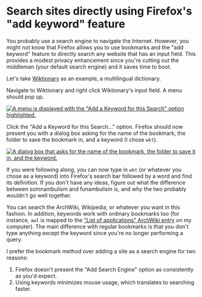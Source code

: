 # Search sites directly using Firefox's "add keyword" feature

You probably use a search engine to navigate the Internet. However, you
might not know that Firefox allows you to use bookmarks and the "add
keyword" feature to directly search any website that has an input
field. This provides a modest privacy enhancement since you're cutting
out the middleman (your default search engine) and it saves time to
boot.

Let's take [Wiktionary](https://www.wiktionary.org/) as an example,
a multilingual dictionary.

Navigate to Wiktionary and right click Wiktionary's input field. A menu
should pop up.

[![A menu is displayed with the "Add a Keyword for this Search"
option
highlighted.](/images/add-keyword-1.png)](/images/add-keyword-1.png)

Click the "Add a Keyword for this Search..." option. Firefox should now
present you with a dialog box asking for the name of the bookmark, the
folder to save the bookmark in, and a keyword (I chose `wkt`).

[![A dialog box that asks for the name of the bookmark, the folder to
save it in, and the
keyword.](/images/add-keyword-2.png)](/images/add-keyword-2.png)

If you were following along, you can now type in `wkt` (or whatever you
chose as a keyword) into Firefox's search bar followed by a word and
find its definition.  If you don't have any ideas, figure out what the
difference between somnambulism and funambulism is, and why the two
probably wouldn't go well together.

You can search the ArchWiki, Wikipedia, or whatever you want in this
fashion. In addition, keywords work with ordinary bookmarks too (for
instance, `awl` is mapped to the ["List of applications" ArchWiki
entry](https://wiki.archlinux.org/index.php/List_of_applications) on my
computer). The main difference with regular bookmarks is that you don't
type anything except the keyword since you're no longer performing a query.

I prefer the bookmark method over adding a site as a search engine for
two reasons:

1. Firefox doesn't present the "Add Search Engine" option as
   consistently as you'd expect.
2. Using keywords minimizes mouse usage, which translates to searching
   faster.
